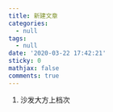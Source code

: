 ```yaml
---
title: 新建文章
categories:
  - null
tags:
  - null
date: '2020-03-22 17:42:21'
sticky: 0
mathjax: false
comments: true
---
```


<!-- more -->

1. 沙发大方上档次
<!-- more -->
<!-- more -->